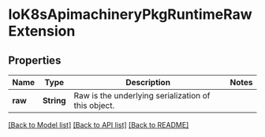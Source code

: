 # IoK8sApimachineryPkgRuntimeRawExtension

## Properties
Name | Type | Description | Notes
------------ | ------------- | ------------- | -------------
**raw** | **String** | Raw is the underlying serialization of this object. | 

[[Back to Model list]](../README.md#documentation-for-models) [[Back to API list]](../README.md#documentation-for-api-endpoints) [[Back to README]](../README.md)


